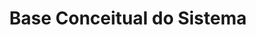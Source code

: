 ---
layout: default
title: Base Conceitual do Sistema
parent: Prontuário Eletrônico do Cidadão v5.0
nav_order: 3
has_children: false
has_toc: true
last_modified_date: "26/02/2023"
---